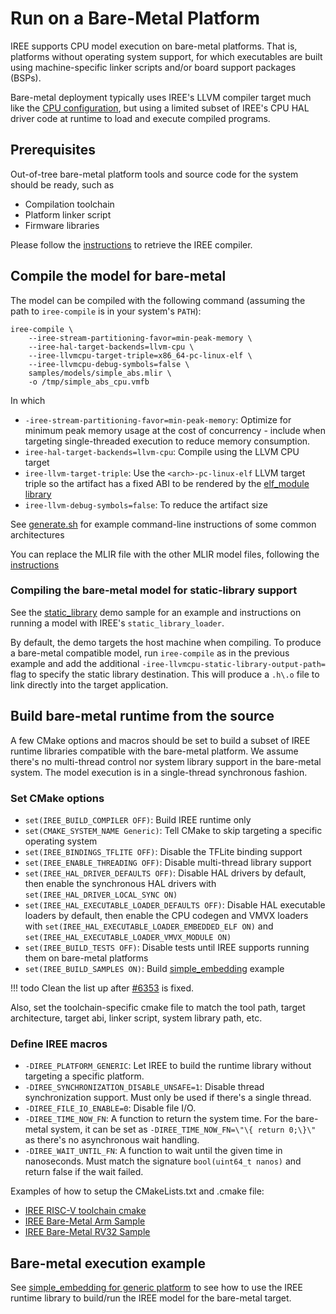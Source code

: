 # Run on a Bare-Metal Platform

IREE supports CPU model execution on bare-metal platforms. That is, platforms
without operating system support, for which executables are built using
machine-specific linker scripts and/or board support packages (BSPs).

Bare-metal deployment typically uses IREE's LLVM compiler target much like the
[CPU configuration](./cpu.md), but using a limited subset of IREE's CPU HAL
driver code at runtime to load and execute compiled programs.

## Prerequisites

Out-of-tree bare-metal platform tools and source code for the system should be
ready, such as

* Compilation toolchain
* Platform linker script
* Firmware libraries

Please follow the
[instructions](./cpu.md#get-compiler-for-cpu-native-instructions)
to retrieve the IREE compiler.

## Compile the model for bare-metal

The model can be compiled with the following command (assuming the path to
`iree-compile` is in your system's `PATH`):

``` shell
iree-compile \
    --iree-stream-partitioning-favor=min-peak-memory \
    --iree-hal-target-backends=llvm-cpu \
    --iree-llvmcpu-target-triple=x86_64-pc-linux-elf \
    --iree-llvmcpu-debug-symbols=false \
    samples/models/simple_abs.mlir \
    -o /tmp/simple_abs_cpu.vmfb

```

In which

* `-iree-stream-partitioning-favor=min-peak-memory`: Optimize for minimum peak
    memory usage at the cost of concurrency - include when targeting
    single-threaded execution to reduce memory consumption.
* `iree-hal-target-backends=llvm-cpu`: Compile using the LLVM CPU target
* `iree-llvm-target-triple`: Use the `<arch>-pc-linux-elf` LLVM target triple
    so the artifact has a fixed ABI to be rendered by the
    [elf_module library](https://github.com/openxla/iree/tree/main/iree/hal/local/elf)
* `iree-llvm-debug-symbols=false`: To reduce the artifact size

See [generate.sh](https://github.com/openxla/iree/blob/main/iree/hal/local/elf/testdata/generate.sh)
for example command-line instructions of some common architectures

You can replace the MLIR file with the other MLIR model files, following the
[instructions](./cpu.md#compile-the-model)

### Compiling the bare-metal model for static-library support

See the [static_library](https://github.com/openxla/iree/tree/main/samples/static_library)
demo sample for an example and instructions on running a model with IREE's
`static_library_loader`.

By default, the demo targets the host machine when compiling. To produce a
bare-metal compatible model, run `iree-compile` as in the previous example
and add the additional `-iree-llvmcpu-static-library-output-path=` flag to specify
the static library destination. This will produce a `.h\.o` file to link
directly into the target application.

## Build bare-metal runtime from the source

A few CMake options and macros should be set to build a subset of IREE runtime
libraries compatible with the bare-metal platform. We assume there's no
multi-thread control nor system library support in the bare-metal system. The
model execution is in a single-thread synchronous fashion.

### Set CMake options

* `set(IREE_BUILD_COMPILER OFF)`: Build IREE runtime only
* `set(CMAKE_SYSTEM_NAME Generic)`: Tell CMake to skip targeting a specific
  operating system
* `set(IREE_BINDINGS_TFLITE OFF)`: Disable the TFLite binding support
* `set(IREE_ENABLE_THREADING OFF)`: Disable multi-thread library support
* `set(IREE_HAL_DRIVER_DEFAULTS OFF)`: Disable HAL drivers by default, then
  enable the synchronous HAL drivers with `set(IREE_HAL_DRIVER_LOCAL_SYNC ON)`
* `set(IREE_HAL_EXECUTABLE_LOADER_DEFAULTS OFF)`: Disable HAL executable
  loaders by default, then enable the CPU codegen and VMVX loaders with
  `set(IREE_HAL_EXECUTABLE_LOADER_EMBEDDED_ELF ON)` and
  `set(IREE_HAL_EXECUTABLE_LOADER_VMVX_MODULE ON)`
* `set(IREE_BUILD_TESTS OFF)`: Disable tests until IREE supports running them
  on bare-metal platforms
* `set(IREE_BUILD_SAMPLES ON)`: Build
  [simple_embedding](https://github.com/openxla/iree/tree/main/samples/simple_embedding)
  example

!!! todo
    Clean the list up after [#6353](https://github.com/openxla/iree/issues/6353)
    is fixed.

Also, set the toolchain-specific cmake file to match the tool path, target
architecture, target abi, linker script, system library path, etc.

### Define IREE macros

* `-DIREE_PLATFORM_GENERIC`: Let IREE to build the runtime library without
  targeting a specific platform.
* `-DIREE_SYNCHRONIZATION_DISABLE_UNSAFE=1`: Disable thread synchronization
  support. Must only be used if there's a single thread.
* `-DIREE_FILE_IO_ENABLE=0`: Disable file I/O.
* `-DIREE_TIME_NOW_FN`: A function to return the system time. For the bare-metal
  system, it can be set as `-DIREE_TIME_NOW_FN=\"\{ return 0;\}\"` as there's no
  asynchronous wait handling.
* `-DIREE_WAIT_UNTIL_FN`: A function to wait until the given time in
  nanoseconds. Must match the signature `bool(uint64_t nanos)` and return
  false if the wait failed.

Examples of how to setup the CMakeLists.txt and .cmake file:

* [IREE RISC-V toolchain cmake](https://github.com/openxla/iree/blob/main/build_tools/cmake/riscv.toolchain.cmake)
* [IREE Bare-Metal Arm Sample](https://github.com/iml130/iree-bare-metal-arm)
* [IREE Bare-Metal RV32 Sample](https://github.com/AmbiML/iree-rv32-springbok)

## Bare-metal execution example

See
[simple_embedding for generic platform](https://github.com/openxla/iree/blob/main/samples/simple_embedding/README.md#generic-platform-support)
to see how to use the IREE runtime library to build/run the IREE model for the
bare-metal target.
